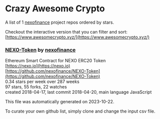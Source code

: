 # Crazy Awesome Crypto
A list of 1 [nexofinance](https://github.com/nexofinance) project repos ordered by stars.  

Checkout the interactive version that you can filter and sort: 
[https://www.awesomecrypto.xyz/](https://www.awesomecrypto.xyz/)  


### [NEXO-Token](https://github.com/nexofinance/NEXO-Token) by [nexofinance](https://github.com/nexofinance)  
Ethereum Smart Contract for NEXO ERC20 Token  
[https://nexo.io](https://nexo.io)  
[https://github.com/nexofinance/NEXO-Token](https://github.com/nexofinance/NEXO-Token)  
0.34 stars per week over 287 weeks  
97 stars, 55 forks, 22 watches  
created 2018-04-17, last commit 2018-04-20, main language JavaScript  


This file was automatically generated on 2023-10-22.  

To curate your own github list, simply clone and change the input csv file.  